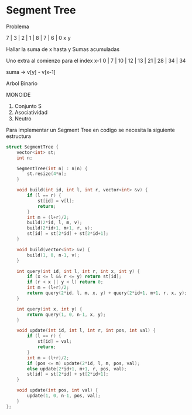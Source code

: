 # Segment Tree

Problema

7 | 3 | 2 | 1 | 8 | 7 | 6 | 0
    x           y

Hallar la suma de x hasta y
Sumas acumuladas

Uno extra al comienzo para el index x-1
0 | 7 | 10 | 12 | 13 | 21 | 28 | 34 | 34

suma -> v[y] - v[x-1]

Arbol Binario

MONOIDE

1. Conjunto S
2. Asociatividad
3. Neutro

Para implementar un Segment Tree en codigo se necesita la siguiente estructura

```cpp
struct SegmentTree {
    vector<int> st;
    int n;

    SegmentTree(int n) : n(n) {
        st.resize(4*n);
    }

    void build(int id, int l, int r, vector<int> &v) {
        if (l == r) {
            st[id] = v[l];
            return;
        }
        int m = (l+r)/2;
        build(2*id, l, m, v);
        build(2*id+1, m+1, r, v);
        st[id] = st[2*id] + st[2*id+1];
    }

    void build(vector<int> &v) {
        build(1, 0, n-1, v);
    }

    int query(int id, int l, int r, int x, int y) {
        if (x <= l && r <= y) return st[id];
        if (r < x || y < l) return 0;
        int m = (l+r)/2;
        return query(2*id, l, m, x, y) + query(2*id+1, m+1, r, x, y);
    }

    int query(int x, int y) {
        return query(1, 0, n-1, x, y);
    }

    void update(int id, int l, int r, int pos, int val) {
        if (l == r) {
            st[id] = val;
            return;
        }
        int m = (l+r)/2;
        if (pos <= m) update(2*id, l, m, pos, val);
        else update(2*id+1, m+1, r, pos, val);
        st[id] = st[2*id] + st[2*id+1];
    }

    void update(int pos, int val) {
        update(1, 0, n-1, pos, val);
    }
};
```